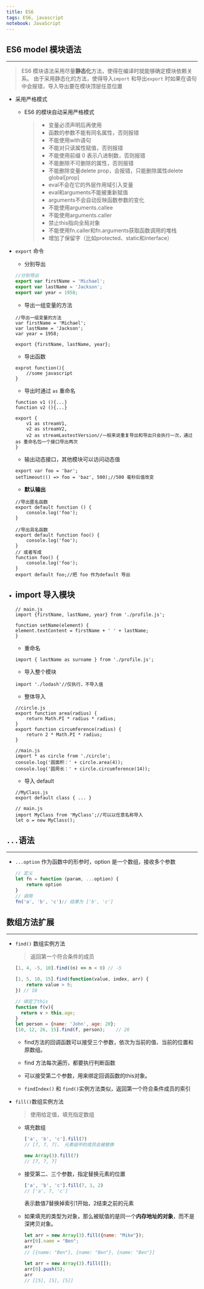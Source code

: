 ```yaml
---
title: ES6
tags: ES6, javascript
notebook: JavaScript
---
```


## ES6 model 模块语法
---
> ES6 模块语法采用尽量**静态化**方法，使得在编译时就能够确定模块依赖关系。
> 由于采用静态化的方法，使得导入`import` 和导出`export` 时如果在语句中会报错，导入导出要在模块顶层任意位置

- 采用严格模式
    - ES6 的模块自动采用严格模式
        > - 变量必须声明后再使用
        > - 函数的参数不能有同名属性，否则报错
        > - 不能使用with语句
        > - 不能对只读属性赋值，否则报错
        > - 不能使用前缀 0 表示八进制数，否则报错
        > - 不能删除不可删除的属性，否则报错
        > - 不能删除变量delete prop，会报错，只能删除属性delete global[prop]
        > - eval不会在它的外层作用域引入变量
        > - eval和arguments不能被重新赋值
        > - arguments不会自动反映函数参数的变化
        > - 不能使用arguments.callee
        > - 不能使用arguments.caller
        > - 禁止this指向全局对象
        > - 不能使用fn.caller和fn.arguments获取函数调用的堆栈
        > - 增加了保留字（比如protected、static和interface）

- `export` 命令
    - 分别导出
    ```javascript
    //分别导出
    export var firstName = 'Michael';
    export var lastName = 'Jackson';
    export var year = 1958;
    ```
    - 导出一组变量的方法
    ```
    //导出一组变量的方法
    var firstName = 'Michael';
    var lastName = 'Jackson';
    var year = 1958;

    export {firstName, lastName, year};
    ```
    - 导出函数
    ```
    exprot function(){
        //some javascript
    }
    ```
    - 导出时通过 `as` 重命名
    ```
    function v1 (){...}
    function v2 (){...}

    export {
        v1 as streamV1,
        v2 as streamV2,
        v2 as streamLastestVersion//一般来说重复导出和导出只会执行一次，通过 as 重命名包一个接口导出两次
    }
    ```
    - 输出动态接口，其他模块可以访问动态值
    ```
    export var foo = 'bar';
    setTimeout(() => foo = 'baz', 500);//500 毫秒后值改变
    ```
    - **默认输出**
    ```
    //导出匿名函数
    export default function () {
        console.log('foo');
    }

    //导出具名函数
    export default function foo() {
        console.log('foo');
    }
    // 或者写成
    function foo() {
        console.log('foo');
    }
    export default foo;//把 foo 作为default 导出
    ```
- import 导入模块
    - 
    ```
    // main.js
    import {firstName, lastName, year} from './profile.js';

    function setName(element) {
    element.textContent = firstName + ' ' + lastName;
    }
    ```
    - 重命名
    ```
    import { lastName as surname } from './profile.js';
    ```
    - 导入整个模块
    ```
    import './lodash'//仅执行，不导入值
    ```
    - 整体导入
    ```
    //circle.js
    export function area(radius) {
        return Math.PI * radius * radius;
    }
    export function circumference(radius) {
        return 2 * Math.PI * radius;
    }

    //main.js
    import * as circle from './circle';
    console.log('圆面积：' + circle.area(4));
    console.log('圆周长：' + circle.circumference(14)); 
    ```
    - 导入 default
    ```
    //MyClass.js
    export default class { ... }

    // main.js
    import MyClass from 'MyClass';//可以以任意名称导入
    let o = new MyClass();
    ```
## `...`语法
---
- `...option` 作为函数中的形参时，option 是一个数组，接收多个参数
    ```javascript
    // 定义
    let fn = function (param, ...option) {
        return option
    }
    // 调用
    fn('a', 'b', 'c')// 结果为 ['b', 'c']
    ```


## 数组方法扩展
---
- `find()`  数组实例方法
  > 返回第一个符合条件的成员
  
  ```javascript
  [1, 4, -5, 10].find((n) => n < 0) // -5

  [1, 5, 10, 15].find(function(value, index, arr) {
      return value > 9;
  }) // 10

  // 绑定了this
  function f(v){
    return v > this.age;
  }
  let person = {name: 'John', age: 20};
  [10, 12, 26, 15].find(f, person);    // 26

  ```

  - find方法的回调函数可以接受三个参数，依次为当前的值、当前的位置和原数组。

  - find 方法每次遍历，都要执行判断函数

  - 可以接受第二个参数，用来绑定回调函数的this对象。

  - `findIndex()` 和 `find()`实例方法类似，返回第一个符合条件成员的索引

- `fill()`数组实例方法
  > 使用给定值，填充指定数组
  
  - 填充数组
    ```javascript
    ['a', 'b', 'c'].fill(7)
    // [7, 7, 7]， 元素组中的成员会被替换

    new Array(3).fill(7)
    // [7, 7, 7]

    ```
  
  - 接受第二、三个参数，指定替换元素的位置
    ```javascript
    ['a', 'b', 'c'].fill(7, 1, 2)
    // ['a', 7, 'c']
    ```
    表示数值7替换掉索引1开始，2结束之前的元素

  - 如果填充的类型为对象，那么被赋值的是同一个**内存地址的对象**，而不是深拷贝对象。
    ```javascript
    let arr = new Array(3).fill({name: "Mike"});
    arr[0].name = "Ben";
    arr
    // [{name: "Ben"}, {name: "Ben"}, {name: "Ben"}]

    let arr = new Array(3).fill([]);
    arr[0].push(5);
    arr
    // [[5], [5], [5]]
    ```